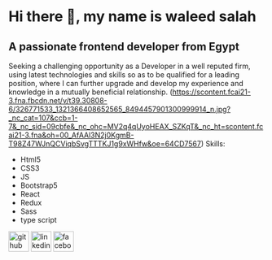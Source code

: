 # Hi there 👋, my name is waleed salah 
## A passionate frontend developer from Egypt

  Seeking a challenging opportunity as a Developer in a well reputed firm, using latest technologies and skills so as to be qualified for a leading position, where I can further upgrade and develop my experience and knowledge in a mutually beneficial relationship.
(https://scontent.fcai21-3.fna.fbcdn.net/v/t39.30808-6/326771533_1321366408652565_8494457901300999914_n.jpg?_nc_cat=107&ccb=1-7&_nc_sid=09cbfe&_nc_ohc=MV2q4qUyoHEAX_SZKqT&_nc_ht=scontent.fcai21-3.fna&oh=00_AfAAl3N2j0KgmB-T98Z47WJnQCViqbSvgTTTKJ1g9xWHfw&oe=64CD7567)
Skills: 
* Html5 
* CSS3 
* JS 
* Bootstrap5
* React
* Redux
* Sass
* type script



[<img src='https://cdn.jsdelivr.net/npm/simple-icons@3.0.1/icons/github.svg' alt='github' height='40'>](https://github.com/waleedsalah07)  [<img src='https://cdn.jsdelivr.net/npm/simple-icons@3.0.1/icons/linkedin.svg' alt='linkedin' height='40'>](https://www.linkedin.com/in/waleed-salah-4683b4226//)  [<img src='https://cdn.jsdelivr.net/npm/simple-icons@3.0.1/icons/facebook.svg' alt='facebook' height='40'>](https://www.facebook.com/walid.salah.201280/)  




